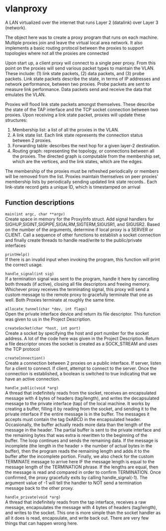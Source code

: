 # vlanproxy

A LAN virtualized over the internet that runs Layer 2 (datalink) over Layer 3 (network). 

The object here was to create a proxy program that runs
on each machine. Multiple proxies join and leave the
virtual local area network. It also implements a basic routing protocol between the
proxies to support topologies where not all the proxies are connected

Upon start up, a client proxy will connect to a single peer proxy. From this point on the proxies
will send various packet types to maintain the VLAN. These include: (1) link state packets, (2)
data packets, and (3) probe packets. Link state packets describe the state, in terms of IP
addresses and network performance, between two proxies. Probe packets are sent to measure
link performance. Data packets send and receive the data that emulates the VLAN.

Proxies will flood link state packets amongst themselves. These describe the state of the TAP
interface and the TCP socket connection between two proxies. Upon receiving a link state
packet, proxies will update these structures:

1. Membership list: a list of all the proxies in the VLAN.
2. A link state list. Each link state represents the connection status between 2 proxies.
3. Forwarding table: describes the next hop for a given layer-2 destination.
4. Routing graph: representing the topology, or connections between all the
proxies. The directed graph is computable from the membership set, which are
the vertices, and the link states, which are the edges. 

The membership of the proxies must be refreshed periodically or members will
be removed from the list. Proxies maintain themselves on peer proxies’ membership lists by
periodically sending updated link state records.. Each link-state record gets a unique ID, which
is timestamped on arrival

## Function descriptions
`main(int argc, char **argv)`  
	Create space in memory for the ProxyInfo struct. Add signal handlers for SIGHUP,SIGINT,SIGPIPE,SIGALRM,SIGTERM,SIGUSR1, and SIGUSR2. Based on the number of the arguments, determine if local proxy is a SERVER or CLIENT. Call a sequence of other functions to establish a socket connection and finally create threads to handle read/write to the public/private interfaces

`printHelp()`  
	If there is an invalid input when invoking the program, this function will print the correct usage.

`handle_signal(int sig)`  
	If a termination signal was sent to the program, handle it here by cancelling both threads (if active), closing all file descriptors and freeing memory. Whichever proxy receives the terminating signal, this proxy will send a custom message to the remote proxy to gracefully terminate that one as well. Both Proxies terminate at roughly the same time.

`allocate_tunnel(char *dev, int flags)`  
	Open the private interface device and return its file descriptor. This function was given to us in the Project Description.

`createSocket(char *host, int port)`  
	Create a socket by specifying the host and port number for the socket address. A lot of the code here was given in the Project Description. Return a file descriptor onces the socket is created as a SOCK_STREAM and uses the TCP protocol

`createConnection()`  
	Create a connection between 2 proxies on a public interface. If server, listen for a client to connect. If client, attempt to connect to the server. Once the connection is established, a boolean is switched to true indicating that we have an active connection.

`handle_public(void *arg)`  
	A thread that indefinitely reads from the socket, receives an encapsulated message with 4 bytes of headers (tag/length), and writes the decapsulated message to the private interface (tap) of the local machine. It works by creating a buffer, filling it by reading from the socket, and sending it to the private interface if the entire message is in the buffer. The messages it accepts must contain the tag 0xABCD in the encapsulated header. Occasionally, the buffer actually reads more data than the length of the message in the header. The partial buffer is sent to the private interface and the remaining bytes that was extra is rewritten to the beginning of the buffer. The loop continues and sends the remaining data. If the message is incomplete (the length in the header > the number of actual bytes in the buffer), then the program reads the remaining length and adds it to the buffer after the incomplete portion. Finally, we also check for the custom TERMINATE message to arrive here IF the message length is equal to the message length of the TERMINATION phrase. If the lengths are equal, then the message is read and compared in order to confirm TERMINATION. Once confirmed, the proxy gracefully exits by calling handle_signal(-1). The argument value of -1 will tell the handler to NOT send a termination message back to the other proxy.

`handle_private(void *arg)`  
	A thread that indefinitely reads from the tap interface, receives a raw message, encapsulates the message with 4 bytes of headers (tag/length), and writes to the socket. This one is more simple than the socket handler as all it does is read, encapsulate, and write back out. There are very few things that can happen wrong here.
